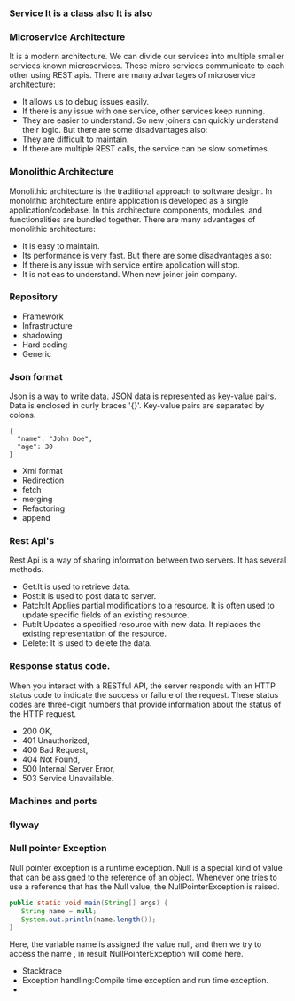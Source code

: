 ### Service  It is a class also It is also

### Microservice Architecture
It is a modern architecture. We can divide our services into multiple smaller services known microservices. These micro services communicate to each other using REST apis.
There are many advantages of microservice architecture:
* It allows us to debug issues easily.
* If there is any issue with one service, other services keep running.
* They are easier to understand. So new joiners can quickly understand their logic.
But there are some disadvantages also:
* They are difficult to maintain.
* If there are multiple REST calls, the service can be slow sometimes.


### Monolithic Architecture
Monolithic architecture is the traditional approach to software design. In monolithic architecture entire application is developed as a single application/codebase. In this architecture components, modules, and functionalities are bundled together.
There are many advantages of monolithic architecture:
* It is easy to maintain.
* Its performance is very fast.
But there are some disadvantages also:
* If there is any issue with service entire application will stop.
* It is not eas to understand. When new joiner join company.

### Repository
* Framework
* Infrastructure
* shadowing
* Hard coding
* Generic
### Json format

Json is a way to write data. JSON data is represented as key-value pairs. 
Data is enclosed in curly braces '{}'. Key-value pairs are separated by colons.

```
{
  "name": "John Doe",
  "age": 30
}

```
* Xml format
* Redirection
* fetch
* merging
* Refactoring
* append

### Rest Api's 

Rest Api is a way of sharing information between two servers.
It has several methods.
* Get:It is used to retrieve data.
* Post:It is used to post data to server.
* Patch:It Applies partial modifications to a resource. It is often used to update specific fields of an existing resource.
* Put:It Updates a specified resource with new data. It replaces the existing representation of the resource.
* Delete: It is used to delete the data.

### Response status code.

When you interact with a RESTful API, the server responds with an HTTP status code to indicate the success or failure of the request.
These status codes are three-digit numbers that provide information about the status of the HTTP request.
* 200 OK, 
* 401 Unauthorized, 
* 400 Bad Request, 
* 404 Not Found, 
* 500 Internal Server Error,
* 503 Service Unavailable.

### Machines and ports
### flyway

### Null pointer Exception

 Null pointer exception is a runtime exception. Null is a special kind of value that can be assigned to the reference of an object. Whenever one tries to use a reference that has the Null value, the NullPointerException is raised.

 ```java
public static void main(String[] args) {
    String name = null;
    System.out.println(name.length());
}
```
Here, the variable name is assigned the value null, and then we try to access the name , in result NullPointerException will come here. 


* Stacktrace
* Exception handling:Compile time exception and run time exception.
* 

